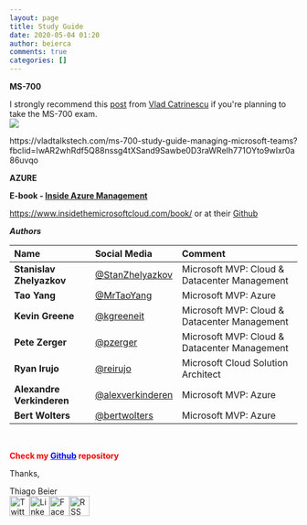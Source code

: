 ```yaml
---
layout: page
title: Study Guide
date: 2020-05-04 01:20
author: beierca
comments: true
categories: []
---
```

<p><strong>MS-700</strong></p><p>I strongly recommend this <a href="https://vladtalkstech.com/ms-700-study-guide-managing-microsoft-teams?fbclid=IwAR2whRdf5Q88nssg4tXSand9Sawbe0D3raWReIh771OYto9wIxr0a86uvqo" target="_blank" rel="noopener">post</a> from <a href="https://vladtalkstech.com/author/vladcatrinescu" target="_blank" rel="noopener">Vlad Catrinescu</a> if you're planning to take the MS-700 exam.<br /><img class="aligncenter" style="max-width:100%;" src="https://thiagobeierblog.blob.core.windows.net/posts/o365/teams/ms700badge.png" /></p><p>https://vladtalkstech.com/ms-700-study-guide-managing-microsoft-teams?fbclid=IwAR2whRdf5Q88nssg4tXSand9Sawbe0D3raWReIh771OYto9wIxr0a86uvqo</p><p><strong>AZURE</strong></p><p><strong>E-book - <a href="https://bit.ly/InsideAzure" target="_blank" rel="noopener">Inside Azure Management</a></strong></p><p><a href="https://www.insidethemicrosoftcloud.com/book/" target="_blank" rel="noopener">https://www.insidethemicrosoftcloud.com/book/</a> or at their <a href="https://github.com/insidemscloud/InsideAzureMgmt" target="_blank" rel="noopener">Github</a></p><p><em><strong>Authors</strong></em></p><table><thead><tr><th align="left">Name</th><th align="left">Social Media</th><th align="left">Comment</th></tr></thead><tbody><tr><td align="left"><strong>Stanislav Zhelyazkov</strong></td><td align="left"><a href="https://twitter.com/StanZhelyazkov" rel="nofollow">@StanZhelyazkov</a></td><td align="left">Microsoft MVP: Cloud &amp; Datacenter Management</td></tr><tr><td align="left"><strong>Tao Yang</strong></td><td align="left"><a href="https://twitter.com/mrtaoyang" rel="nofollow">@MrTaoYang</a></td><td align="left">Microsoft MVP: Azure</td></tr><tr><td align="left"><strong>Kevin Greene</strong></td><td align="left"><a href="https://twitter.com/kgreeneit" rel="nofollow">@kgreeneit</a></td><td align="left">Microsoft MVP: Cloud &amp; Datacenter Management</td></tr><tr><td align="left"><strong>Pete Zerger</strong></td><td align="left"><a href="https://twitter.com/pzerger" rel="nofollow">@pzerger</a></td><td align="left">Microsoft MVP: Cloud &amp; Datacenter Management</td></tr><tr><td align="left"><strong>Ryan Irujo</strong></td><td align="left"><a href="https://twitter.com/reirujo" rel="nofollow">@reirujo</a></td><td align="left">Microsoft Cloud Solution Architect</td></tr><tr><td align="left"><strong>Alexandre Verkinderen</strong></td><td align="left"><a href="https://twitter.com/alexverkinderen" rel="nofollow">@alexverkinderen</a></td><td align="left">Microsoft MVP: Azure</td></tr><tr><td align="left"><strong>Bert Wolters</strong></td><td align="left"><a href="https://twitter.com/bertwolters" rel="nofollow">@bertwolters</a></td><td align="left">Microsoft MVP: Azure</td></tr></tbody></table><p>&nbsp;</p><p><strong><span style="color:#ff0000;">Check my <a style="color:#ff0000;" href="https://github.com/thiagobeier/scripts/blob/master/README.md"><span style="color:#0000ff;">Github</span></a> repository</span></strong></p><p>Thanks,</p><p><!-- /wp:paragraph -->

<!-- wp:paragraph --></p><p>Thiago Beier<br /><a href="https://twitter.com/thiagobeier"><img title="Twitter" src="https://socialmediawidgets.files.wordpress.com/2014/03/twitter1.png" alt="Twitter" width="35" height="35" /></a><a href="https://www.linkedin.com/in/tbeier/"><img title="LinkedIn" src="https://socialmediawidgets.files.wordpress.com/2014/03/linkedin1.png" alt="LinkedIn" width="35" height="35" /></a><a href="https://www.facebook.com/TheBeier/"><img title="Facebook" src="https://socialmediawidgets.files.wordpress.com/2014/03/facebook1.png" alt="Facebook" width="35" height="35" /></a><a href="https://thiagobeier.wordpress.com/feed/"><img title="RSS" src="https://socialmediawidgets.files.wordpress.com/2014/03/rss1.png" alt="RSS" width="35" height="35" /></a></p>
